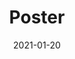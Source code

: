 ---
collection: talks
date: 2021-01-20
title: "Poster"
venue: "EUSIPCO 2020 - 28th European Signal Processing Conference"
# location: "A Coruña, Spain"
# paperurl: 
# slidesurl: 'http://sarapv.github.io/files/slides/mcm2025.pdf'
# videourl:
# abstract: 
---
